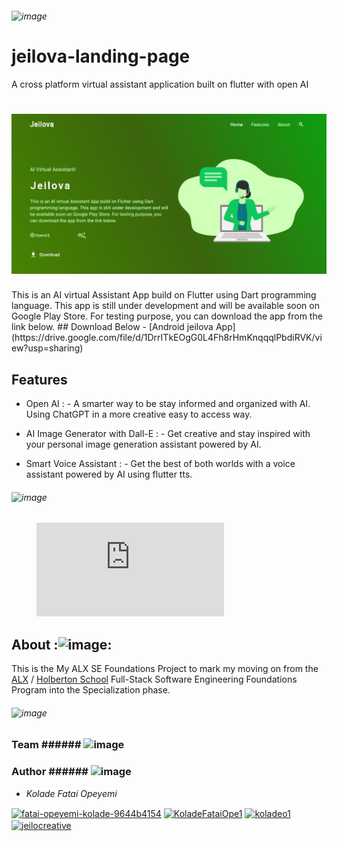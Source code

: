 ###### ![image](https://github.com/adedayo924/jeilova-landing-page.github.io/assets/44504553/7d6573e6-97dc-43b2-af24-fb3ebcbe952d)
# jeilova-landing-page 
A cross platform virtual assistant application built on flutter with open AI

<h1 align="center"><img src="./images/landing-page.png"></h1>
This is an AI virtual Assistant App build on Flutter using Dart programming language. This app is still under development and will be available soon on Google Play Store. For testing purpose, you can download the app from the link below.
## Download Below 
- [Android jeilova App](https://drive.google.com/file/d/1DrrITkEOgG0L4Fh8rHmKnqqqlPbdiRVK/view?usp=sharing)

## Features

- Open AI : - A smarter way to be stay informed and organized with AI. Using ChatGPT in a more creative easy to access way. 

- AI Image Generator with Dall-E :  - Get creative and stay inspired with your personal image generation assistant powered by AI.

- Smart Voice Assistant : - Get the best of both worlds with a voice assistant powered by AI using flutter tts.


###### ![image](https://github.com/adedayo924/jeilova-landing-page.github.io/assets/44504553/97dc7040-5fb3-40f5-8456-2cc3737cc36e)

####
<!-- Features demo Video -->
<figure class="video_container">
  <iframe src="https://github-production-user-asset-6210df.s3.amazonaws.com/44504553/245128326-bfdbbfde-c48d-4fb0-acf9-9a804f69f39f.mp4" frameborder="0" allowfullscreen="true"> </iframe>
</figure>
<!-- Features demo Video -->


## About    :![image](https://github.com/adedayo924/jeilova-landing-page.github.io/assets/44504553/22e05fb5-030a-490e-9a95-58ffc551be30): 
This is the My ALX SE Foundations Project to mark my moving on from the [ALX](https://www.alxafrica.com/) / [Holberton School](https://www.holbertonschool.com/) Full-Stack Software Engineering Foundations Program into the Specialization phase.



###### ![image](https://github.com/adedayo924/jeilova-landing-page.github.io/assets/44504553/9cb37fbd-8744-4bf8-b5bc-840bf38f604f)
### Team    ###### ![image](https://github.com/adedayo924/jeilova-landing-page.github.io/assets/44504553/d02eabc2-2964-4328-878c-cd5368c1259d) 

### Author    ###### ![image](https://github.com/adedayo924/jeilova-landing-page.github.io/assets/44504553/c8a29a4b-fa06-4af4-80b2-857e64c7608b)
* *Kolade Fatai Opeyemi* 


 <a href="https://linkedin.com/in/fatai-opeyemi-kolade-9644b4154" target="blank"><img align="center" src="https://raw.githubusercontent.com/rahuldkjain/github-profile-readme-generator/master/src/images/icons/Social/linked-in-alt.svg" alt="fatai-opeyemi-kolade-9644b4154" height="30" width="40" /></a>
      <a href="https://twitter.com/KoladeFataiOpe1" target="blank"><img align="center" src="https://raw.githubusercontent.com/rahuldkjain/github-profile-readme-generator/master/src/images/icons/Social/twitter.svg" alt="KoladeFataiOpe1" height="30" width="40" /></a>
      <a href="https://fb.com/koladeo1" target="blank"><img align="center" src="https://raw.githubusercontent.com/rahuldkjain/github-profile-readme-generator/master/src/images/icons/Social/facebook.svg" alt="koladeo1" height="30" width="40" /></a>
      <a href="https://www.instagram.com/jeilocreative/" target="blank"><img align="center" src="https://raw.githubusercontent.com/rahuldkjain/github-profile-readme-generator/master/src/images/icons/Social/instagram.svg" alt="jeilocreative" height="30" width="40" /></a>
      
      
      



 

